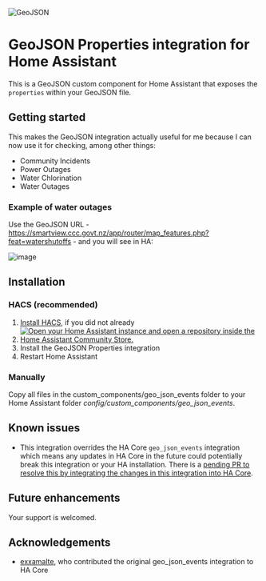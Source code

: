 ![GeoJSON](https://brands.home-assistant.io/geo_json_events/logo.png)

# GeoJSON Properties integration for Home Assistant
This is a GeoJSON custom component for Home Assistant that exposes the `properties` within your GeoJSON file.

## Getting started
This makes the GeoJSON integration actually useful for me because I can now use it for checking, among other things:

* Community Incidents
* Power Outages
* Water Chlorination
* Water Outages

### Example of water outages
Use the GeoJSON URL - https://smartview.ccc.govt.nz/app/router/map_features.php?feat=watershutoffs - and you will see in HA:

![image](https://github.com/home-assistant/core/assets/50791984/be8b17a8-a956-4e3a-8209-4bc318b11d74)

## Installation
### HACS (recommended)
1. [Install HACS](https://hacs.xyz/docs/setup/download), if you did not already
2. [![Open your Home Assistant instance and open a repository inside the Home Assistant Community Store.](https://my.home-assistant.io/badges/hacs_repository.svg)](https://my.home-assistant.io/redirect/hacs_repository/?owner=codyc1515&repository=ha-geojson&category=integration)
3. Install the GeoJSON Properties integration
4. Restart Home Assistant

### Manually
Copy all files in the custom_components/geo_json_events folder to your Home Assistant folder *config/custom_components/geo_json_events*.

## Known issues

- This integration overrides the HA Core `geo_json_events` integration which means any updates in HA Core in the future could potentially break this integration or your HA installation. There is a [pending PR to resolve this by integrating the changes in this integration into HA Core](https://github.com/home-assistant/core/pull/107690).

## Future enhancements
Your support is welcomed.

## Acknowledgements
- [exxamalte]([url](https://github.com/exxamalte)), who contributed the original geo_json_events integration to HA Core
